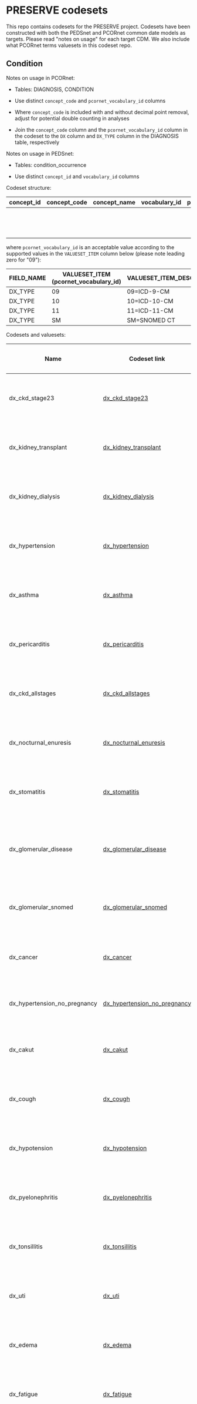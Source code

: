 # PRESERVE codesets

This repo contains codesets for the PRESERVE project. Codesets have been constructed with both the PEDSnet and PCORnet common date models as targets. Please read "notes on usage" for each target CDM. We also include what PCORnet terms valuesets in this codeset repo.

## Condition

Notes on usage in PCORnet:

-   Tables: DIAGNOSIS, CONDITION

-   Use distinct `concept_code` and `pcornet_vocabulary_id` columns

-   Where `concept_code` is included with and without decimal point removal, adjust for potential double counting in analyses

-   Join the `concept_code` column and the `pcornet_vocabulary_id` column in the codeset to the `DX` column and `DX_TYPE` column in the DIAGNOSIS table, respectively

Notes on usage in PEDSnet:

-   Tables: condition_occurrence

-   Use distinct `concept_id` and `vocabulary_id` columns

Codeset structure:

| concept_id | concept_code | concept_name | vocabulary_id | pcornet_vocabulary_id | cc_decimal_removal|
|------------|--------------|--------------|---------------|-----------------------|-------------------------------------------------------------|
|            |              |              |               |                       |flag for whether decimal has been removed from `concept_code`|

where `pcornet_vocabulary_id` is an acceptable value according to the supported values in the `VALUESET_ITEM` column below (please note leading zero for "09"):

| FIELD_NAME    | VALUESET_ITEM (pcornet_vocabulary_id) | VALUESET_ITEM_DESCRIPTOR |
|---------------|---------------------------------------|--------------------------|
| DX_TYPE       | 09                                    | 09=ICD-9-CM              |
| DX_TYPE       | 10                                    | 10=ICD-10-CM             |
| DX_TYPE       | 11                                    | 11=ICD-11-CM             |
| DX_TYPE       | SM                                    | SM=SNOMED CT             |

Codesets and valuesets:

<table>
<thead>
<tr class="header">
<th><p>Name</p></th>
<th><p>Codeset link</p></th>
<th><p>Description</p></th>
<th><p>Vocabularies</p></th>
<th><p>SQL link</p></th>
<th><p>Date developed</p></th>
<th><p>Developer</p></th>
<th><p>Status</p></th>
<th><p>Date finalized</p></th>
<th><p>Other</p></th>
</tr>
</thead>
<tbody>
<tr class="odd">
<td><p>dx_ckd_stage23</p></td>
<td><p><a href="condition/dx_ckd_stage23.csv">dx_ckd_stage23</a></p></td>
<td><p>Diagnoses for chronic kidney disease stages 2 and 3</p></td>
<td><p>ICD10, ICD10CM, ICD9CM, SNOMED</p></td>
<td><p><a href="sql_queries/dx_ckd_stage23.sql">dx_ckd_stage23.sql</a></p></td>
<td><p>2021-11</p></td>
<td><p>Levon Utidjian</p></td>
<td><p>vocab-based</p></td>
<td></td>
<td><p>ICD codes are included with and without decimal points, indicated by <code>cc_decimal_removal</code></p></td>
</tr>
<tr class="even">
<td><p>dx_kidney_transplant</p></td>
<td><p><a href="condition/dx_kidney_transplant.csv">dx_kidney_transplant</a></p></td>
<td><p>Kidney transplant diagnosis codes</p></td>
<td><p>ICD10, ICD10CM, ICD9CM, SNOMED</p></td>
<td><p><a href="sql_queries/dx_kidney_transplant.sql">dx_kidney_transplant.sql</a></p></td>
<td><p>2021-11</p></td>
<td><p>Levon Utidjian</p></td>
<td><p>vocab-based</p></td>
<td></td>
<td><p>ICD codes are included with and without decimal points, indicated by <code>cc_decimal_removal</code></p></td>
</tr>
<tr class="odd">
<td><p>dx_kidney_dialysis</p></td>
<td><p><a href="condition/dx_kidney_dialysis.csv">dx_kidney_dialysis</a></p></td>
<td><p>Kidney dialysis diagnosis codes</p></td>
<td><p>ICD10, ICD10CM, ICD9CM, SNOMED</p></td>
<td><p><a href="sql_queries/dx_kidney_dialysis.sql">dx_kidney_dialysis.sql</a></p></td>
<td><p>2021-11</p></td>
<td><p>Levon Utidjian</p></td>
<td><p>vocab-based</p></td>
<td></td>
<td><p>ICD codes are included with and without decimal points, indicated by <code>cc_decimal_removal</code></p></td>
</tr>
<tr class="even">
<td><p>dx_hypertension</p></td>
<td><p><a href="condition/dx_hypertension.csv">dx_hypertension</a></p></td>
<td><p>Hypertension diagnosis codes</p></td>
<td><p>ICD10, ICD10CM, ICD9CM, SNOMED</p></td>
<td></td>
<td><p>2022-01</p></td>
<td><p>Levon Utidjian</p></td>
<td><p>vocab-based</p></td>
<td></td>
<td><p>ICD codes are included with and without decimal points, indicated by <code>cc_decimal_removal</code></p></td>
</tr>
<tr class="odd">
<td><p>dx_asthma</p></td>
<td><p><a href="condition/dx_asthma.csv">dx_asthma</a></p></td>
<td><p>Asthma diagnosis codes</p></td>
<td><p>ICD10, ICD10CM, ICD9CM, SNOMED</p></td>
<td><p><a href="sql_queries/dx_asthma.sql">dx_asthma.sql</a></p></td>
<td><p>2022-03</p></td>
<td><p>Levon Utidjian</p></td>
<td><p>vocab-based</p></td>
<td></td>
<td><p>ICD codes are included with and without decimal points, indicated by <code>cc_decimal_removal</code></p></td>
</tr>
<tr class="even">
<td><p>dx_pericarditis</p></td>
<td><p><a href="condition/dx_pericarditis.csv">dx_pericarditis</a></p></td>
<td><p>Pericarditis diagnosis codes</p></td>
<td><p>ICD10, ICD10CM, ICD9CM, SNOMED</p></td>
<td><p><a href="sql_queries/dx_pericarditis.sql">dx_pericarditis.sql</a></p></td>
<td><p>2022-03</p></td>
<td><p>Levon Utidjian</p></td>
<td><p>vocab-based</p></td>
<td></td>
<td><p>ICD codes are included with and without decimal points, indicated by <code>cc_decimal_removal</code></p></td>
</tr>
<tr class="odd">
<td><p>dx_ckd_allstages</p></td>
<td><p><a href="condition/dx_ckd_allstages.csv">dx_ckd_allstages</a></p></td>
<td><p>Diagnoses for all chronic kidney disease stages</p></td>
<td><p>ICD10, ICD10CM, ICD9CM, SNOMED</p></td>
<td><p><a href="sql_queries/dx_ckd_allstages.sql">dx_ckd_allstages.sql</a></p></td>
<td><p>2022-03</p></td>
<td><p>Levon Utidjian</p></td>
<td><p>vocab-based</p></td>
<td></td>
<td><p>ICD codes are included with and without decimal points, indicated by <code>cc_decimal_removal</code></p></td>
</tr>
<tr class="even">
<td><p>dx_nocturnal_enuresis</p></td>
<td><p><a href="condition/dx_nocturnal_enuresis.csv">dx_nocturnal_enuresis</a></p></td>
<td><p>Diagnoses for nocturnal enuresis</p></td>
<td><p>ICD10, ICD10CM, ICD9CM, SNOMED</p></td>
<td><p><a href="sql_queries/dx_nocturnal_enuresis.sql">dx_nocturnal_enuresis.sql</a></p></td>
<td><p>2022-03</p></td>
<td><p>Levon Utidjian</p></td>
<td><p>vocab-based</p></td>
<td></td>
<td><p>ICD codes are included with and without decimal points, indicated by <code>cc_decimal_removal</code></p></td>
</tr>
<tr class="odd">
<td><p>dx_stomatitis</p></td>
<td><p><a href="condition/dx_stomatitis.csv">dx_stomatitis</a></p></td>
<td><p>Diagnoses for stomatitis</p></td>
<td><p>ICD10, ICD10CM, ICD9CM, SNOMED</p></td>
<td><p><a href="sql_queries/dx_stomatitis.sql">dx_stomatitis.sql</a></p></td>
<td><p>2022-03</p></td>
<td><p>Levon Utidjian</p></td>
<td><p>vocab-based</p></td>
<td></td>
<td><p>ICD codes are included with and without decimal points, indicated by <code>cc_decimal_removal</code></p></td>
</tr>
<tr class="even">
<td><p>dx_glomerular_disease</p></td>
<td><p><a href="condition/dx_glomerular_disease.csv">dx_glomerular_disease</a></p></td>
<td><p>Diagnoses for glomerular disease</p></td>
<td><p>ICD10, ICD10CM, ICD9CM, SNOMED</p></td>
<td><p><a href="sql_queries/dx_glomerular_disease.sql">dx_glomerular_disease.sql</a></p></td>
<td><p>2022-06</p></td>
<td><p>Levon Utidjian</p></td>
<td><p>vocab-based</p></td>
<td></td>
<td><p>ICD codes are included with and without decimal points, indicated by <code>cc_decimal_removal</code>. This codeset requires further review.</p></td>
</tr>
<tr class="odd">
<td><p>dx_glomerular_snomed</p></td>
<td><p><a href="condition/dx_glomerular_snomed.csv">dx_glomerular_snomed</a></p></td>
<td><p>SNOMED-only diagnoses for glomerular disease, developed for the FSGS project</p></td>
<td><p>SNOMED</p></td>
<td><p>NA</p></td>
<td><p>2021-03</p></td>
<td><p>Amy Goodwin Davies and Michelle Denburg</p></td>
<td><p>clinician-review</p></td>
<td></td>
<td><p>This codeset is provided as a reference for developing an updated PCORnet codeset</p></td>
</tr>
<tr class="even">
<td><p>dx_cancer</p></td>
<td><p><a href="condition/dx_cancer.csv">dx_cancer</a></p></td>
<td><p>Diagnoses for cancer malignancy</p></td>
<td><p>ICD10, ICD10CM, ICD9CM, SNOMED</p></td>
<td><p><a href="sql_queries/dx_cancer.sql">dx_cancer.sql</a></p></td>
<td><p>2022-12</p></td>
<td><p>Amy Goodwin Davies</p></td>
<td><p>vocab-based</p></td>
<td></td>
<td><p>ICD codes are included with and without decimal points, indicated by <code>cc_decimal_removal</code></p></td>
</tr>
<tr class="odd">
<td><p>dx_hypertension_no_pregnancy</p></td>
<td><p><a href="condition/dx_hypertension_no_pregnancy.csv">dx_hypertension_no_pregnancy</a></p></td>
<td><p>Diagnoses for hypertension, excluding those related to pregnancy</p></td>
<td><p>SNOMED</p></td>
<td><p>NA</p></td>
<td><p>2023-01</p></td>
<td><p>Hanieh Razzaghi</p></td>
<td><p>vocab-based</p></td>
<td></td>
<td><p>This codeset is a subset of <a href="condition/dx_hypertension.csv">dx_hypertension</a></p></td>
</tr>
<tr class="even">
<td><p>dx_cakut</p></td>
<td><p><a href="condition/dx_cakut.csv">dx_cakut</a></p></td>
<td><p>Diagnoses for congenital anomalies of the kidneys and urinary tracts CAKUT</p></td>
<td><p>ICD10, ICD10CM, ICD9CM, SNOMED</p></td>
<td><p><a href="sql_queries/dx_cakut.sql">dx_cakut.sql</a></p></td>
<td><p>2023-07</p></td>
<td><p>Levon Utidjian</p></td>
<td><p>vocab-based</p></td>
<td></td>
<td><p>ICD codes are included with and without decimal points, indicated by <code>cc_decimal_removal</code></p></td>
</tr>
<tr class="odd">
<td><p>dx_cough</p></td>
<td><p><a href="condition/dx_cough.csv">dx_cough</a></p></td>
<td><p>Diagnoses for cough</p></td>
<td><p>ICD10, ICD10CM, ICD9CM, SNOMED</p></td>
<td><p><a href="sql_queries/dx_cough.sql">dx_cough.sql</a></p></td>
<td><p>2023-08</p></td>
<td><p>Levon Utidjian</p></td>
<td><p>vocab-based</p></td>
<td></td>
<td><p>ICD codes are included with and without decimal points, indicated by <code>cc_decimal_removal</code></p></td>
</tr>
<tr class="even">
<td><p>dx_hypotension</p></td>
<td><p><a href="condition/dx_hypotension.csv">dx_hypotension</a></p></td>
<td><p>Diagnoses for hypotension</p></td>
<td><p>ICD10, ICD10CM, ICD9CM, SNOMED</p></td>
<td><p><a href="sql_queries/dx_hypotension.sql">dx_hypotension.sql</a></p></td>
<td><p>2022-04</p></td>
<td><p>Levon Utidjian</p></td>
<td><p>vocab-based</p></td>
<td></td>
<td><p>ICD codes are included with and without decimal points, indicated by <code>cc_decimal_removal</code></p></td>
</tr>
<tr class="odd">
<td><p>dx_pyelonephritis</p></td>
<td><p><a href="condition/dx_pyelonephritis.csv">dx_pyelonephritis</a></p></td>
<td><p>Diagnoses for pyelonephritis</p></td>
<td><p>ICD10, ICD10CM, ICD9CM, SNOMED</p></td>
<td><p><a href="sql_queries/dx_pyelonephritis.sql">dx_pyelonephritis.sql</a></p></td>
<td><p>2022-04</p></td>
<td><p>Levon Utidjian</p></td>
<td><p>vocab-based</p></td>
<td></td>
<td><p>ICD codes are included with and without decimal points, indicated by <code>cc_decimal_removal</code></p></td>
</tr>
<tr class="even">
<td><p>dx_tonsillitis</p></td>
<td><p><a href="condition/dx_tonsillitis.csv">dx_tonsillitis</a></p></td>
<td><p>Diagnoses for tonsillitis</p></td>
<td><p>ICD10, ICD10CM, ICD9CM, SNOMED</p></td>
<td><p><a href="sql_queries/dx_tonsillitis.sql">dx_tonsillitis.sql</a></p></td>
<td><p>2022-04</p></td>
<td><p>Levon Utidjian</p></td>
<td><p>vocab-based</p></td>
<td></td>
<td><p>ICD codes are included with and without decimal points, indicated by <code>cc_decimal_removal</code></p></td>
</tr>
<tr class="odd">
<td><p>dx_uti</p></td>
<td><p><a href="condition/dx_uti.csv">dx_uti</a></p></td>
<td><p>Diagnoses for urinary tract infection uti</p></td>
<td><p>ICD10, ICD10CM, ICD9CM, SNOMED</p></td>
<td><p><a href="sql_queries/dx_uti.sql">dx_uti.sql</a></p></td>
<td><p>2022-04</p></td>
<td><p>Levon Utidjian</p></td>
<td><p>vocab-based</p></td>
<td></td>
<td><p>ICD codes are included with and without decimal points, indicated by <code>cc_decimal_removal</code></p></td>
</tr>
<tr class="even">
<td><p>dx_edema</p></td>
<td><p><a href="condition/dx_edema.csv">dx_edema</a></p></td>
<td><p>Diagnoses for edema</p></td>
<td><p>ICD10, ICD10CM, ICD9CM, SNOMED</p></td>
<td><p><a href="sql_queries/dx_edema.sql">dx_edema.sql</a></p></td>
<td><p>2023-10</p></td>
<td><p>Levon Utidjian</p></td>
<td><p>vocab-based</p></td>
<td></td>
<td><p>ICD codes are included with and without decimal points, indicated by <code>cc_decimal_removal</code></p></td>
</tr>
<tr class="odd">
<td><p>dx_fatigue</p></td>
<td><p><a href="condition/dx_fatigue.csv">dx_fatigue</a></p></td>
<td><p>Diagnoses for fatigue</p></td>
<td><p>ICD10, ICD10CM, ICD9CM, SNOMED</p></td>
<td><p><a href="sql_queries/dx_fatigue.sql">dx_fatigue.sql</a></p></td>
<td><p>2023-10</p></td>
<td><p>Levon Utidjian</p></td>
<td><p>vocab-based</p></td>
<td></td>
<td><p>ICD codes are included with and without decimal points, indicated by <code>cc_decimal_removal</code></p></td>
</tr>
<tr class="even">
<td><p>dx_gi_symptoms</p></td>
<td><p><a href="condition/dx_gi_symptoms.csv">dx_gi_symptoms</a></p></td>
<td><p>Diagnoses for gastrointestinal gi symptoms</p></td>
<td><p>ICD10, ICD10CM, ICD9CM, SNOMED</p></td>
<td><p><a href="sql_queries/dx_gi_symptoms.sql">dx_gi_symptoms.sql</a></p></td>
<td><p>2023-10</p></td>
<td><p>Levon Utidjian</p></td>
<td><p>vocab-based</p></td>
<td></td>
<td><p>ICD codes are included with and without decimal points, indicated by <code>cc_decimal_removal</code></p></td>
</tr>
<tr class="odd">
<td><p>dx_hair_loss</p></td>
<td><p><a href="condition/dx_hair_loss.csv">dx_hair_loss</a></p></td>
<td><p>Diagnoses for hair loss</p></td>
<td><p>ICD10, ICD10CM, ICD9CM, SNOMED</p></td>
<td><p><a href="sql_queries/dx_hair_loss.sql">dx_hair_loss.sql</a></p></td>
<td><p>2023-10</p></td>
<td><p>Levon Utidjian</p></td>
<td><p>vocab-based</p></td>
<td></td>
<td><p>ICD codes are included with and without decimal points, indicated by <code>cc_decimal_removal</code></p></td>
</tr>
<tr class="even">
<td><p>dx_headache</p></td>
<td><p><a href="condition/dx_headache.csv">dx_headache</a></p></td>
<td><p>Diagnoses for headache</p></td>
<td><p>ICD10, ICD10CM, ICD9CM, SNOMED</p></td>
<td><p><a href="sql_queries/dx_headache.sql">dx_headache.sql</a></p></td>
<td><p>2023-10</p></td>
<td><p>Levon Utidjian</p></td>
<td><p>vocab-based</p></td>
<td></td>
<td><p>ICD codes are included with and without decimal points, indicated by <code>cc_decimal_removal</code></p></td>
</tr>
<tr class="odd">
<td><p>dx_respiratory_infections</p></td>
<td><p><a href="condition/dx_respiratory_infections.csv">dx_respiratory_infections</a></p></td>
<td><p>Diagnoses for respiratory_infections</p></td>
<td><p>ICD10, ICD10CM, ICD9CM, SNOMED</p></td>
<td><p><a href="sql_queries/dx_respiratory_infections.sql">dx_respiratory_infections.sql</a></p></td>
<td><p>2023-10</p></td>
<td><p>Levon Utidjian</p></td>
<td><p>vocab-based</p></td>
<td></td>
<td><p>ICD codes are included with and without decimal points, indicated by <code>cc_decimal_removal</code></p></td>
</tr>
<tr class="even">
<td><p>dx_pregnancy</p></td>
<td><p><a href="condition/dx_pregnancy.csv">dx_pregnancy</a></p></td>
<td><p>Diagnoses for pregnancy</p></td>
<td><p>ICD10, ICD10CM, ICD9CM, SNOMED</p></td>
<td><p><a href="sql_queries/dx_pregnancy.sql">dx_pregnancy.sql</a></p></td>
<td><p>2023-10</p></td>
<td><p>Levon Utidjian</p></td>
<td><p>vocab-based</p></td>
<td></td>
<td><p>ICD codes are included with and without decimal points, indicated by <code>cc_decimal_removal</code></p></td>
</tr>
<tr class="odd">
<td><p>dx_pregnancy_icd_w_decimal</p></td>
<td><p><a href="https://atlassian.chop.edu/bitbucket/projects/PR/repos/preserve_codesets/browse/condition/dx_pregnancy_icd_w_decimal.csv">dx_pregnancy_icd_w_decimal</a></p></td>
<td><p>Diagnoses for pregnancy, restricted to ICD9CM/ICD10CM/ICD10 and without decimal removal</p></td>
<td><p>ICD10CM, ICD10, ICD9CM</p></td>
<td><p><a href="https://atlassian.chop.edu/bitbucket/projects/PR/repos/preserve_codesets/browse/r_scripts/dx_pregnancy_icd_w_decimal.R">dx_pregnancy_icd_w_decimal.R</a></p></td>
<td><p>2024-02</p></td>
<td><p>Levon Utidjian / Amy Goodwin Davies</p></td>
<td><p>vocab-based</p></td>
<td></td>
<td></td>
</tr>
<tr class="even">
<td><p>dx_dizziness</p></td>
<td><p><a href="condition/dx_dizziness.csv">dx_dizziness</a></p></td>
<td><p>Diagnoses for dizziness</p></td>
<td><p>ICD10, ICD10CM, ICD9CM</p></td>
<td><p><a href="https://atlassian.chop.edu/bitbucket/projects/PR/repos/preserve_codesets/browse/sql_queries/dx_dizziness.sql">dx_dizziness.sql</a></p></td>
<td><p>2024-04</p></td>
<td><p>Hanieh Razzaghi, Amy Goodwin Davies</p></td>
<td><p>vocab-based</p></td>
<td></td>
<td><p>ICD codes are included with and without decimal points, indicated by <code>cc_decimal_removal</code></p></td>
</tr>
<tr class="odd">
<td><p>dx_glomerular_icd</p></td>
<td><p><a href="condition/dx_glomerular_icd.csv">dx_glomerular_icd</a></p></td>
<td><p>ICD-only diagnoses for glomerular disease, derived from <a href="condition/dx_glomerular_disease.csv">dx_glomerular_disease</a> codeset</p></td>
<td><p>ICD9CM, ICD10, ICD10CM</p></td>
<td></td>
<td><p>2024-01</p></td>
<td><p>Levon Utidjian</p></td>
<td><p>vocab-based</p></td>
<td></td>
<td><p>ICD codes are included with and without decimal points, indicated by <code>cc_decimal_removal</code></p>
<p>Codeset category labels were determined either by mapping to the <a href="condition/dx_glomerular_snomed.csv">dx_glomerular_snomed</a> codeset or by a manual review by Chris and Michelle to recommend an appropriate label.</p></td>
</tr>
<tr class="even">
<td><p>dx_cakut_only</p></td>
<td><p><a href="condition/dx_cakut_only.csv">dx_cakut_only</a></p></td>
<td><p>Diagnoses for CAKUT. Differs from <a href="dx_cakut.csv">dx_cakut</a>, which also includes diagnoses for polycystic kidney disease PKD</p></td>
<td><p>ICD10, ICD10CM, ICD9CM, SNOMED</p></td>
<td><p><a href="sql_queries/dx_cakut_v2.sql">dx_cakut_v2.sql</a></p></td>
<td><p>2024-01</p></td>
<td><p>Levon Utidjian</p></td>
<td><p>vocab-based</p></td>
<td></td>
<td><p>ICD codes are included with and without decimal points, indicated by <code>cc_decimal_removal</code></p></td>
</tr>
<tr class="odd">
<td><p>dx_pkd</p></td>
<td><p><a href="condition/dx_pkd.csv">dx_pkd</a></p></td>
<td><p>Diagnoses for Polycystic Kidney Disease PKD</p></td>
<td><p>ICD10, ICD10CM, ICD9CM, SNOMED</p></td>
<td><p><a href="sql_queries/dx_pkd.sql">dx_pkd.sql</a></p></td>
<td><p>2024-01</p></td>
<td><p>Levon Utidjian</p></td>
<td><p>vocab-based</p></td>
<td></td>
<td><p>ICD codes are included with and without decimal points, indicated by <code>cc_decimal_removal</code></p></td>
</tr>
<tr class="even">
<td><p>dx_pregnancy_forrest</p></td>
<td><p><a href="condition/dx_pregnancy_forrest.csv">dx_pregnancy_forrest</a></p></td>
<td><p>Diagnoses indicating pregnancy, developed within the CER work</p></td>
<td><p>ICD9CM, ICD10, ICD10CM</p></td>
<td></td>
<td><p>2024-03</p></td>
<td><p>Chris Forrest</p></td>
<td><p>clinician-reviewed</p></td>
<td></td>
<td><p>ICD codes are included with and without decimal points, indicated by <code>cc_decimal_removal</code></p></td>
</tr>
<tr class="odd">
<td><p>dx_renal_artery_stenosis</p></td>
<td><p><a href="https://atlassian.chop.edu/bitbucket/projects/PR/repos/preserve_codesets/browse/condition/dx_renal_artery_stenosis.csv">dx_renal_artery_stenosis</a></p></td>
<td><p>Diagnoses indicating renal artery stenosis, developed within the CER work</p></td>
<td><p>ICD9CM, ICD10CM</p></td>
<td><p><a href="https://atlassian.chop.edu/bitbucket/projects/PR/repos/preserve_codesets/browse/sql_queries/dx_renal_artery_stenosis.sql">dx_renal_artery_stenosis.sql</a></p></td>
<td><p>2024-04</p></td>
<td><p>Chris Forrest</p></td>
<td><p>clinician-reviewed</p></td>
<td></td>
<td><p>CD codes are included with and without decimal points, indicated by <code>cc_decimal_removal</code></p></td>
</tr>
<tr class="even">
<td><p>dx_el_bp</p></td>
<td><p><a href="https://atlassian.chop.edu/bitbucket/projects/PR/repos/preserve_codesets/browse/condition/dx_el_bp.csv">dx_el_bp</a></p></td>
<td><p>Diagnoses for elevated blood pressure distinct from hypertension</p></td>
<td><p>ICD9CM, ICD10CM</p></td>
<td><p><a href="https://atlassian.chop.edu/bitbucket/projects/PR/repos/preserve_codesets/browse/sql_queries/dx_el_bp.sql">dx_el_bp.sql</a></p></td>
<td><p>2024-04</p></td>
<td><p>Amy Goodwin Davies</p></td>
<td><p>vocab-based</p></td>
<td></td>
<td><p>ICD codes are included with and without decimal points, indicated by <code>cc_decimal_removal</code></p></td>
</tr>
<tr class="odd">
<td><p>dx_renal_related</p></td>
<td><p><a href="https://atlassian.chop.edu/bitbucket/projects/PR/repos/preserve_codesets/browse/condition/dx_renal_related.csv">dx_renal_related</a></p></td>
<td><p>Renal-related diagnoses</p></td>
<td><p>ICD10CM</p></td>
<td></td>
<td><p>2024</p></td>
<td><p>Pediatric nephrologist team including Zubin Modi &amp; Michelle Denburg collaborating with USRDS/NIH</p></td>
<td><p>clinician-reviewed</p></td>
<td></td>
<td><p>ICD codes are included with and without decimal points, indicated by <code>cc_decimal_removal</code></p>
<p>This codeset was shared with the PRESERVE study team in <a href="condition/dx_renal_related_original.xlsx">xlsx format</a> by Zubin Modi 2024-04-25</p></td>
</tr>
</tbody>
</table>

## Demographic

Notes on usage in PCORnet:

-   Tables: DEMOGRAPHIC

-   Select the FIELD_NAME from the TABLE_NAME specified in the valueset

Codeset structure:

For fields, use the following fields from the PCORNET CDM specifications:

| TABLE_NAME | FIELD_NAME | RDBMS_DATA_TYPE | SAS_DATA_TYPE | DATA_FORMAT | REPLICATED_FIELD | UNIT_OF_MEASURE | VALUESET | FIELD_DEFINITION |
|------------|------------|-----------------|---------------|-------------|------------------|-----------------|----------|-------------------|
|            |            |                 |               |             |                  |                 |          |                  |

Codesets and valuesets:

| Name | Codeset link | Description | Vocabularies | SQL link | Date developed | Developer | Status | Date finalized | Other |
|--------|--------|--------|--------|--------|--------|--------|--------|--------|--------|
|      |              |             |              |          |                |           |        |                |       |

## Drug

Notes on usage in PCORnet:

-   **Tables:** MED_ADMIN (administrations), PRESCRIBING

-   Use distinct `concept_code` and `pcornet_vocabulary_id` columns

-   **For administrations:** Join the `concept_code` column and the `pcornet_vocabulary_id` column in the codeset to the `MEDADMIN_CODE` column and `MEDADMIN_TYPE` column in the MED_ADMIN table, respectively

-   **For prescriptions:** Join the `concept_code` column in the codeset to the `RXNORM_CUI` column in the PRESCRIBING table

Notes on usage in PEDSnet:

-   Tables: drug_exposure

-   Use distinct `concept_id` and `vocabulary_id` columns

Codeset structure:

| concept_id | concept_code | concept_name | vocabulary_id | pcornet_vocabulary_id |
|------------|--------------|--------------|---------------|-----------------------|
|            |              |              |               |                       |

where `pcornet_vocabulary_id` is an acceptable value according to the supported values in the `VALUESET_ITEM` column below:


| FIELD_NAME    | VALUESET_ITEM (pcornet_vocabulary_id) | VALUESET_ITEM_DESCRIPTOR |
|---------------|---------------------------------------|--------------------------|
| MEDADMIN_TYPE | ND                                    | ND=NDC                   |
| MEDADMIN_TYPE | RX                                    | RX=RXNORM                |


Codesets and valuesets:

| Name                   | Codeset link                                              | Description                                                                                                                                                                                                                                                | Vocabularies                  | SQL link                                                         | Date developed | Developer           | Status      | Date finalized | Other           |
|--------|--------|--------|--------|--------|--------|--------|--------|--------|--------|
| rx_ace_inhibitor       | [rx_ace_inhibitor](drug/rx_ace_inhibitor.csv)             | Medication codeset for the following ingredients: Benazepril, Captopril, Enalapril, Fosinopril, Lisinopril, Moexipril, Periondopril, Quinapril,Ramipril, Trandolapril                                                                                      | NDC, RxNorm, RxNorm Extension | [rx_ace_inhibitor.sql](sql_queries/rx_ace_inhibitor.sql)         | 2021-11        | Levon Utidjian      | vocab-based |                | combos included |
| rx_arb                 | [rx_arb](drug/rx_arb.csv)                                 | Medication codeset for the following ingredients: Azilsartan, Candesartan,Eprosartan,Irbesartan,Losartan,Olmesartan,Telmisartan, Valsartan                                                                                                                 | NDC, RxNorm, RxNorm Extension | [rx_arb.sql](sql_queries/rx_arb.sql)                             | 2021-11        | Levon Utidjian      | vocab-based |                | combos included |
| rx_bb                  | [rx_bb](drug/rx_bb.csv)                                   | Medication codeset for the following ingredients:, Acebutolol, Atenolol, Betaxolol,Bisoprolol, Carteolol, Carvediol, Labetalol, Metoprolol, Nadolol, Nebivolol, Penbutolol, Pindolol, Propanolol, Sotalol, Timolol                                         | NDC, RxNorm, RxNorm Extension | [rx_bb.sql](sql_queries/rx_bb.sql)                               | 2021-11        | Levon Utidjian      | vocab-based |                | combos included |
| rx_ccb                 | [rx_ccb](drug/rx_ccb.csv)                                 | Medication codeset for the following ingredients: Amlodipine, Diltiazem, Felodipine, Isradipine, Nicardipine, Nifedipine, Nisoldipine ,Verapamil                                                                                                           | NDC, RxNorm, RxNorm Extension | [rx_ccb.sql](sql_queries/rx_ccb.sql)                             | 2021-11        | Levon Utidjian      | vocab-based |                | combos included |
| rx_loop_diuretic       | [rx_loop_diuretic](drug/rx_loop_diuretic.csv)             | Medication codeset for the following ingredients: Furosemide, Bumetanide, Ethacrynic acid, Torsemide                                                                                                                                                       | NDC, RxNorm, RxNorm Extension | [rx_loop_diuretic.sql](sql_queries/rx_loop_diuretic.sql)         | 2021-11        | Levon Utidjian      | vocab-based |                | combos included |
| rx_thiazide            | [rx_thiazide](drug/rx_thiazide.csv)                       | Medication codeset for the following ingredients: Chlorothiazide, Chlorthalidone, Hydrochlorothiazide, Indapamide, Metolazone                                                                                                                              | NDC, RxNorm, RxNorm Extension | [rx_thiazide.sql](sql_queries/rx_thiazide.sql)                   | 2021-11        | Levon Utidjian      | vocab-based |                | combos included |
| rx_anesthesia          | [rx_anesthesia](drug/rx_anesthesia.csv)                   | General anesthesia: Propofol (intravenous), Etomidate (intravenous), Ketamine (intravenous), Midazolam (intravenous), Fentanyl (intravenous), Nitrous oxide (inhaled), Sevoflurane (inhaled), Desflurane (inhaled), Isoflurane (inhaled)                   | RxNorm, RxNorm Extension      | [rx_anesthesia.sql](sql_queries/rx_anesthesia.sql)               | 2022-02        | Kimberley Dickinson | vocab-based |                |                 |
| rx_fludrocortisone     | [rx_fludrocortisone](drug/rx_fludrocortisone.csv)         | Oral fludrocortisone                                                                                                                                                                                                                                       | RxNorm, RxNorm Extension      |                                                                  | 2022-02        | Kimberley Dickinson | vocab-based |                |                 |
| rx_deflazacort         | [rx_deflazacort](drug/rx_deflazacort.csv)                 | Oral deflazacort                                                                                                                                                                                                                                           | RxNorm, RxNorm Extension      |                                                                  | 2022-02        | Kimberley Dickinson | vocab-based |                |                 |
| rx_nephrotoxic_chemo   | [rx_nephrotoxic_chemo](drug/rx_nephrotoxic_chemo.csv)     | All RxNorm and NDC descendants of ATC classes for nephrotoxic chemotherapies listed in [Nicolaysen 2020](https://doi.org/10.1053/j.ackd.2019.08.005) and in addition cabroplatin, melphalan, carmustine, lomustine, and azacitidine per Charles Bailey, MD | NDC, RxNorm, RxNorm Extension | [rx_nephrotoxic_chemo.sql](sql_queries/rx_nephrotoxic_chemo.sql) | 2022-11        | Amy Goodwin Davies  | vocab-based |                |                 |
| rx_antineoplastics     | [rx_antineoplastics](drug/rx_antineoplastics.csv)         | All RxNorm and NDC descendants of ATC classes for antineoplastics                                                                                                                                                                                          | NDC, RxNorm, RxNorm Extension | [rx_antineoplastics.sql](sql_queries/rx_antineoplastics.sql)     | 2022-12        | Kaleigh Wieand      | vocab-based |                |                 |
| rx_chemo               | [rx_chemo](drug/rx_chemo.csv)                             | Chemotherapy drugs                                                                                                                                                                                                                                         | NDC, RxNorm, RxNorm Extension | [rx_chemo.sql](sql_queries/rx_chemo.sql)                         | 2023-01        | Levon Utidjian      | vocab-based |                |                 |
| rx_ace_inhibitor_no_iv | [rx_ace_inhibitor_no_iv](drug/rx_ace_inhibitor_no_iv.csv) | A subset of [rx_ace_inhibitor](drug/rx_ace_inhibitor.csv) with all IV and injectable drugs removed                                                                                                                                                         | NDC, RxNorm, RxNorm Extension |                                                                  | 2024-05        | Kaleigh Wieand      | vocab-based |                |                 |
| rx_arb_no_iv           | [rx_arb_no_iv](drug/rx_arb_no_iv.csv)                     | A subset of [rx_arb](drug/rx_arb.csv) with all IV and injectable drugs removed                                                                                                                                                                             | NDC, RxNorm, RxNorm Extension |                                                                  | 2024-05        | Kaleigh Wieand      | vocab-based |                |                 |
| rx_bb_no_iv            | [rx_bb_no_iv](drug/rx_bb_no_iv.csv)                       | A subset of [rx_bb](drug/rx_bb.csv) with all IV and injectable drugs removed                                                                                                                                                                               | NDC, RxNorm, RxNorm Extension |                                                                  | 2024-05        | Kaleigh Wieand      | vocab-based |                |                 |
| rx_ccb_no_iv           | [rx_ccb_no_iv](drug/rx_ccb_no_iv.csv)                     | A subset of [rx_ccb](drug/rx_ccb.csv) with all IV and injectable drugs removed                                                                                                                                                                             | NDC, RxNorm, RxNorm Extension |                                                                  | 2024-05        | Kaleigh Wieand      | vocab-based |                |                 |
| rx_thiazide_no_iv      | [rx_thiazide_no_iv](drug/rx_thiazide_no_iv.csv)           | A subset of [rx_thiazide](drug/rx_thiazide.csv) with all IV and injectable drugs removed                                                                                                                                                                   | NDC, RxNorm, RxNorm Extension |                                                                  | 2024-05        | Kaleigh Wieand      | vocab-based |                |                 |

## Measurement

Notes on usage in PCORnet:

-   **Tables:** LAB_RESULT_CM, OBS_CLIN, VITAL

-   Use distinct `concept_code` and `pcornet_vocabulary_id` columns

-   **For fields (e.g. in VITAL)**: select the FIELD_NAME from the TABLE_NAME specified in the valueset

-   **For lab results:** Join the `concept_code` column in the codeset to the `LAB_LOINC` column in the LAB_RESULT_CDM table

Notes on usage in PEDSnet:

-   Tables: measurement

-   Use distinct `concept_id` and `vocabulary_id` columns

Codeset structure:

| concept_id | concept_code | concept_name | vocabulary_id | pcornet_vocabulary_id |
|------------|--------------|--------------|---------------|-----------------------|
|            |              |              |               |                       |

where `pcornet_vocabulary_id` should always be LC for LOINC

For fields, use the following fields from the PCORNET CDM specifications:


| TABLE_NAME | FIELD_NAME | RDBMS_DATA_TYPE | SAS_DATA_TYPE | DATA_FORMAT | REPLICATED_FIELD | UNIT_OF_MEASURE | VALUESET | FIELD_DEFINITION |
|------------|------------|-----------------|---------------|-------------|------------------|-----------------|----------|-------------------|
|            |            |                 |               |             |                  |                 |          |                  |

Codesets and valuesets:

| Name                             | Codeset link                                                              | Description                                                         | Vocabularies        | SQL link                                                                 | Date developed | Developer          | Status      | Date finalized | Other                                                                                                 |
|--------|--------|--------|--------|--------|--------|--------|--------|--------|--------|
| Height (field)                   | [anthro_ht_field](measurement/anthro_ht_field.csv)                        | Field of VITAL table                                                | NA                  | NA                                                                       | NA             | NA                 | vocab-based |                |                                                                                                       |
| Weight (field)                   | [anthro_wt_field](measurement/anthro_wt_field.csv)                        | Field of VITAL table                                                | NA                  | NA                                                                       | NA             | NA                 | vocab-based |                |                                                                                                       |
| Original BMI (field)             | [anthro_original_bmi_field](measurement/%5Banthro_original_bmi_field.csv) | Field of VITAL table                                                | NA                  | NA                                                                       | NA             | NA                 | vocab-based |                |                                                                                                       |
| Systolic Blood Pressure (field)  | [vital_systolic_field](measurement/vital_systolic_field.csv)              | Field of VITAL table                                                | NA                  | NA                                                                       | NA             | NA                 | vocab-based |                |                                                                                                       |
| Diastolic Blood Pressure (field) | [vital_diastolic_field](measurement/vital_diastolic_field.csv)            | Field of VITAL table                                                | NA                  | NA                                                                       | NA             | NA                 | vocab-based |                |                                                                                                       |
| Serum creatinine                 | [lab_serum_creatinine](measurement/lab_serum_creatinine.csv)              | Serum creatinine measurements                                       | LOINC               | [lab_serum_creatinine.sql](sql_queries/lab_serum_creatinine.sql)         | 2021-10        | Levon Utidjian     | vocab-based |                |                                                                                                       |
| Serum cystatin                   | [lab_serum_cystatin](measurement/lab_serum_cystatin.csv)                  | Serum cystatin measurements                                         | LOINC               | [lab_serum_cystatin.sql](sql_queries/lab_serum_cystatin.sql)             | 2021-11        | Levon Utidjian     | vocab-based |                |                                                                                                       |
| Urine creatinine                 | [lab_urine_creatinine](measurement/lab_urine_creatinine.csv)              | Urine creatinine measurements                                       | LOINC               | [lab_urine_creatinine.sql](sql_queries/lab_urine_creatinine.sql)         | 2021-11        | Levon Utidjian     | vocab-based |                |                                                                                                       |
| Urine protein (qualitative)      | [lab_urine_protein_qual](measurement/lab_urine_protein_qual.csv)          | Urine protein qualitative                                           | LOINC               | [lab_urine_protein_qual.sql](sql_queries/lab_urine_protein_qual.sql)     | 2021-11        | Levon Utidjian     | vocab-based |                |                                                                                                       |
| Urine protein (quantitative)     | [lab_urine_protein_quant](measurement/lab_urine_protein_quant.csv)        | Urine protein quantitative                                          | LOINC               | [lab_urine_protein_quant.sql](sql_queries/lab_urine_protein_quant.sql)   | 2021-11        | Levon Utidjian     | vocab-based |                |                                                                                                       |
| lab_serum_hemoglobin             | [lab_serum_hemoglobin](measurement/lab_serum_hemoglobin.csv)              | Serum hemoglobin measurements                                       | LOINC               | [lab_serum_hemoglobin.sql](sql_queries/lab_serum_hemoglobin.sql)         | 2022-03        | Levon Utidjian     | vocab-based |                |                                                                                                       |
| lab_serum_potassium              | [lab_serum_potassium](measurement/lab_serum_potassium.csv)                | Serum potassium measurements                                        | LOINC               | [serum_potassium.sql](sql_queries/serum_potassium.sql)                   | 2022-03        | Levon Utidjian     | vocab-based |                |                                                                                                       |
| lab_serum_wbc                    | [lab_serum_wbc](measurement/lab_serum_wbc.csv)                            | Serum white blood cell count measurments                            | LOINC               | [lab_serum_wbc.sql](sql_queries/lab_serum_wbc.sql)                       | 2022-03        | Levon Utidjian     | vocab-based |                |                                                                                                       |
| lab_alanine_transaminase         | [lab_alanine_transaminase](measurement/lab_alanine_transaminase.csv)      | Alanine transaminase measurments                                    | LOINC               | [lab_alanine_transaminase.sql](sql_queries/lab_alanine_transaminase.sql) | 2022-03        | Levon Utidjian     | vocab-based |                |                                                                                                       |
| lab_serum_bicarbonate            | [lab_serum_bicarbonate](measurement/lab_serum_bicarbonate.csv)            | Serum bicarbonate measurments                                       | LOINC               | [lab_serum_bicarbonate.sql](sql_queries/lab_serum_bicarbonate.sql)       | 2022-04        | Levon Utidjian     | vocab-based |                |                                                                                                       |
| bp_method                        | [bp_method](measurement/bp_method.csv)                                    | Blood pressure methods                                              | LOINC, CPT4, SNOMED | [bp_method.sql](sql_queries/bp_method.sql)                               | 2023-01        | Levon Utidjian     | vocab-based |                | Further exploration is required to determine whether and where in the PCORnet CDM this codes are used |
| meas_birth_weight                | [meas_birth_weight](measurement/meas_birth_weight.csv)                    | Blood pressure methods                                              | LOINC               | [meas_birth_weight.sql](sql_queries/meas_birth_weight.sql)               | 2023-08        | Amy Goodwin Davies | vocab-based |                | Requested LOINC code for ETL for project                                                              |
| meas_gestational_age             | [meas_gestational_age](measurement/meas_gestational_age.csv)              | Blood pressure methods                                              | LOINC               | [meas_gestational_age.sql](sql_queries/meas_gestational_age.sql)         | 2023-08        | Amy Goodwin Davies | vocab-based |                | Requested LOINC code for ETL for project                                                              |
| lab_urine_albumin                | [lab_urine_albumin](measurement/lab_urine_albumin.csv)                    | Urine albumin measurements (preliminary)                            | LOINC               | [lab_urine_albumin.sql](sql_queries/lab_urine_albumin.sql)               | 2024-01        | Amy Goodwin Davies | vocab-based |                | Preliminary urine albumin codeset                                                                     |
| lab_uacr                         | [lab_uacr](measurement/lab_uacr.csv)                                      | Urine-albumin-to-creatinine ratio (UACR) measurements (preliminary) | LOINC               | [lab_urine_albumin.sql](sql_queries/lab_urine_albumin.sql)               | 2024-01        | Amy Goodwin Davies | vocab-based |                | Preliminary Urine-albumin-to-creatinine ratio (UACR) codeset                                          |
|                                  |                                                                           |                                                                     |                     |                                                                          |                |                    |             |                |                                                                                                       |

## Procedure

Notes on usage in PCORnet:

-   **Tables:** PROCEDURES

-   Use distinct `concept_code` and `pcornet_vocabulary_id` columns

-   Join the `concept_code` column and the `pcornet_vocabulary_id` column in the codeset to the `PX` column and `PX_TYPE` column in the PROCEDURES table, respectively

Notes on usage in PEDSnet:

-   Tables: procedure_occurrence

-   Use distinct `concept_id` and `vocabulary_id` columns

Codeset structure:


| concept_id | concept_code | concept_name | vocabulary_id | pcornet_vocabulary_id | cc_decimal_removal|
|------------|--------------|--------------|---------------|-----------------------|-------------------------------------------------------------|
|            |              |              |               |                       |flag for whether decimal has been removed from `concept_code`|


where `pcornet_vocabulary_id` is an acceptable value according to supported vocabularies in the `VALUESET_ITEM` column below (please note leading zero for "09"):


| FIELD_NAME    | VALUESET_ITEM (pcornet_vocabulary_id) | VALUESET_ITEM_DESCRIPTOR |
|---------------|---------------------------------------|--------------------------|
| PX_TYPE       | 09                                    | 09 = ICD-9-CM            |
| PX_TYPE       | 10                                    | 10 = ICD-10-PCS          |
| PX_TYPE       | 11                                    | 11 = ICD-11-PCS          |
| PX_TYPE       | CH                                    | CH = CPT or HCPCS        |
| PX_TYPE       | LC                                    | LC = LOINC               |
| PX_TYPE       | ND                                    | ND = NDC                 |
| PX_TYPE       | RE                                    | RE = Revenue             |

Codesets and valuesets:

| Name                 | Codeset link                                               | Description                                                                                                                                                 | Vocabularies                            | SQL link                                                         | Date developed | Developer                           | Status                     | Date finalized | Other                                                                                                                                                                                                                                                      |
|--------|--------|--------|--------|--------|--------|--------|--------|--------|--------|
| px_kidney_transplant | [px_kidney_transplant](procedure/px_kidney_transplant.csv) | Kidney transplant procedure codes                                                                                                                           | CPT4, HCPCS, ICD10PCS, ICD9Proc, SNOMED | [px_kidney_transplant.sql](sql_queries/px_kidney_transplant.sql) | 2021-11        | Levon Utidjian                      | vocab-based                |                | ICD codes are included with and without decimal points, indicated by `cc_decimal_removal`, indicated by `cc_decimal_removal`                                                                                                                               |
| px_kidney_dialysis   | [px_kidney_dialysis](procedure/px_kidney_dialysis.csv)     | Kidney dialysis procedure codes.Broader, more sensitive codeset (compared to px_chronic_dialysis)                                                           | CPT4, HCPCS, ICD10PCS, ICD9Proc, SNOMED | [px_kidney_dialysis.sql](sql_queries/px_kidney_dialysis.sql)     | 2021-11        | Levon Utidjian                      | vocab-based                |                | ICD codes are included with and without decimal points, indicated by `cc_decimal_removal`, indicated by `cc_decimal_removal`                                                                                                                               |
| px_chronic_dialysis  | [px_chronic_dialysis](procedure/px_chronic_dialysis.csv)   | ESRD kidney dialysis CPT procedure codes identified by CRO WG. Narrower, more specific codeset (compared to px_kidney_dialysis)                             | CPT4                                    |                                                                  | 2022-06        | CRO WG                              | clinician-reviewed         |                |                                                                                                                                                                                                                                                            |
| px_abpm              | [px_abpm](procedure/px_abpm.csv)                           | CPT4 Procedures codes for "ambulatory blood pressure monitoring, utilizing report-generating software, automated, worn continuously for 24 hours or longer" | CPT4                                    | [px_abpm.sql](sql_queries/px_abpm.sql)                           | 2022-06        | Amy Goodwin Davies / Levon Utidjian | Provided by ABPM workgroup |                |                                                                                                                                                                                                                                                            |
| px_kidney_biopsy     | [px_kidney_biopsy](procedure/px_kidney_biopsy.csv)         | Kidney biopsy procedure codes                                                                                                                               | CPT4, HCPCS, ICD9Proc, ICD10PCS, SNOMED | [px_kidney_biopsy.sql](sql_queries/px_kidney_biopsy.sql)         | 2023-04        | Levon Utidjian                      | vocab-based                |                | Limited excision/drainage/extraction to 'diagnostic' qualifiers since those are most appropriate for biopsy per CMS guidance. ICD codes are included with and without decimal points, indicated by `cc_decimal_removal`, indicated by `cc_decimal_removal` |

## Visit Related

Notes on usage in PCORnet:

-   Tables: ENCOUNTER

-   Join the `VALUESET_ITEM` in the codeset to the field specified in the `FIELD_NAME` column of the codeset in the ENCOUNTER table

Codeset structure:

For valuesets, use the following fields from the PCORNET CDM

| TABLE_NAME | FIELD_NAME    | VALUESET_ITEM (pcornet_vocabulary_id) | VALUESET_ITEM_DESCRIPTOR |
|------------|---------------|---------------------------------------|--------------------------|
|            |               |                                       |                          |


Codesets and valuesets:

| Name                    | Codeset link                                                       | Description                                      | Vocabularies      | SQL link | Date developed | Developer           | Status      | Date finalized                    | Other |
|--------|--------|--------|--------|--------|--------|--------|--------|--------|--------|
| Nephrology provider     | [nephrology_spec_prov](visit/nephrology_spec_prov.csv)             | Nephrology provider                              | PCORNET Value Set |          | 2021-09        | Amy Goodwin Davies  | vocab-based | based on PCORnet CDM v6.0 2021-04 |       |
| Nephrology facility     | [nephrology_spec_fac](visit/nephrology_spec_fac.csv)               | Nephrology facility                              | PCORNET Value Set |          | 2022-11        | Amy Goodwin Davies  | vocab-based | based on PCORnet CDM v6.0 2021-11 |       |
| Cardiology facility     | [cardiology_spec_fac](visit/cardiology_spec_fac.csv)               | Cardiology facility                              | PCORNET Value Set |          | 2021-09        | Amy Goodwin Davies  | vocab-based | based on PCORnet CDM v6.0 2021-04 |       |
| Cardiology provider     | [cardiology_spec_prov](visit/cardiology_spec_prov.csv)             | Cardiology provider                              | PCORNET Value Set |          | 2021-10        | Amy Goodwin Davies  | vocab-based | based on PCORnet CDM v6.0 2021-04 |       |
| Oncology facility       | [oncology_spec_fac](visit/oncology_spec_fac.csv)                   | Oncology facility                                | PCORNET Value Set |          | 2021-10        | Amy Goodwin Davies  | vocab-based | based on PCORnet CDM v6.0 2021-04 |       |
| Oncology provider       | [oncology_spec_prov](visit/oncology_spec_prov.csv)                 | Oncology provider                                | PCORNET Value Set |          | 2021-10        | Amy Goodwin Davies  | vocab-based | based on PCORnet CDM v6.0 2021-04 |       |
| Primary care facility   | [primary_care_spec_fac](visit/primary_care_spec_fac.csv)           | Oncology facility                                | PCORNET Value Set |          | 2021-10        | Amy Goodwin Davies  | vocab-based | based on PCORnet CDM v6.0 2021-04 |       |
| Primary care provider   | [primary_care_spec_prov](visit/primary_care_spec_prov.csv)         | Primary care provider                            | PCORNET Value Set |          | 2021-10        | Amy Goodwin Davies  | vocab-based | based on PCORnet CDM v6.0 2021-04 |       |
| Urology facility        | [urology_spec_fac](visit/urology_spec_fac.csv)                     | Urology facility                                 | PCORNET Value Set |          | 2021-10        | Amy Goodwin Davies  | vocab-based | based on PCORnet CDM v6.0 2021-04 |       |
| Urology provider        | [urology_spec_prov](visit/urology_spec_prov.csv)                   | Urology provider                                 | PCORNET Value Set |          | 2021-09        | Amy Goodwin Davies  | vocab-based | based on PCORnet CDM v6.0 2021-04 |       |
| Emergency Visits        | [emergency_visits](visit/emergency_visits.csv)                     | Emergency and Emergency-\>Inpatient Visits       | PCORnet Value Set |          | 2021-09        | Kimberley Dickinson | vocab-based | based on PCORnet CDM v6.0 2021-04 |       |
| Outpatient Visits       | [outpatient_visits](visit/outpatient_visits.csv)                   | Outpatient Visits                                | PCORnet Value Set |          | 2021-09        | Kimberley Dickinson | vocab-based | based on PCORnet CDM v6.0 2021-04 |       |
| Inpatient Visits        | [inpatient_visits](visit/inpatient_visits.csv)                     | Inpatient and Emergency-\>Inpatient Visits       | PCORnet Value Set |          | 2021-09        | Kimberley Dickinson | vocab-based | based on PCORnet CDM v6.0 2021-04 |       |
| Hematology facility     | [hematology_spec_fac](visit/hematology_spec_fac.csv)               | Hematology facility                              | PCORNET Value Set |          | 2023-08        | Amy Goodwin Davies  | vocab-based | based on PCORnet CDM v6.0 2021-04 |       |
| Hematology provider     | [hematology_spec_prov](visit/hematology_spec_prov.csv)             | Hematology provider                              | PCORNET Value Set |          | 2023-08        | Amy Goodwin Davies  | vocab-based | based on PCORnet CDM v6.0 2021-04 |       |
| Face-to-face encounters | [prs_face_to_face_enc_types](visit/prs_face_to_face_enc_types.csv) | PRESERVE definition of "face to face" encounters | PCORNET Value Set |          | 2023-12        | Amy Goodwin Davies  | vocab-based | based on PCORnet CDM v6.1 2023-04 |       |

